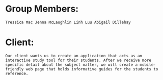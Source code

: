 # Group Members: 
    Tressica Mac Jenna McLaughlin Linh Luu Abigail Dillehay

# Client: 
    Our client wants us to create an application that acts as an interactive study tool for their students. After we receive more specific detail about the subject matter, we will create a mobile-friendly web page that holds informative guides for the students to reference.